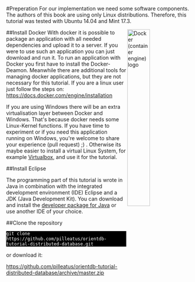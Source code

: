 #Preperation
For our implementation we need some software components. The authors of this book are using only Linux distributions. Therefore, this tutorial was tested with Ubuntu 14.04 and Mint 17.3.

<a title="By dotCloud, Inc. [Apache License 2.0 (http://www.apache.org/licenses/LICENSE-2.0)], via Wikimedia Commons" href="https://commons.wikimedia.org/wiki/File%3ADocker_(container_engine)_logo.png"><img align="right" width="35%" alt="Docker (container engine) logo" src="https://upload.wikimedia.org/wikipedia/commons/7/79/Docker_%28container_engine%29_logo.png"/></a>

##Install Docker
With docker it is possible to package an application with all needed dependencies and upload it to a server. If you were to use such an application you can just download and run it.
To run an application with Docker you first have to install the Docker-Deamon. Meanwhile there are additional tools for managing docker applications, but they are not necessary for this tutorial. If you are a linux user just follow the steps on:
https://docs.docker.com/engine/installation

If you are using Windows there will be an extra virtualisation layer between Docker and Windows. That's because docker needs some Linux-Kernel functions.
If you have time to experiment or if you need this application running on Windows, you're welcome to share your experience (pull request) ;) .
Otherwise its maybe easier to install a virtual Linux System, for example [Virtualbox](https://www.virtualbox.org/), and use it for the tutorial.

##Install Eclipse

The programming part of this tutorial is wrote in Java in combination with the integrated development environment (IDE) Eclipse and a JDK (Java Development Kit). You can download and install the [developer package for Java](https://www.eclipse.org/downloads/) or use another IDE of your choice.

##Clone the repository
<pre style="background-color:black; color:white"><code>git clone https://github.com/pilleatus/orientdb-tutorial-distributed-database.git
</code></pre>
    
or download it:
    
https://github.com/pilleatus/orientdb-tutorial-distributed-database/archive/master.zip
